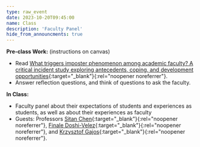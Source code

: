 ```yaml
---
type: raw_event
date: 2023-10-20T09:45:00
name: Class
description: 'Faculty Panel'
hide_from_announcments: true
---
```


**Pre-class Work:** (instructions on canvas)
* Read [What triggers imposter phenomenon among academic faculty? A critical incident study exploring antecedents, coping, and development opportunities](https://www.researchgate.net/profile/Holly-Hutchins/publication/309657285_What_triggers_imposter_phenomenon_among_academic_faculty_A_critical_incident_study_exploring_antecedents_coping_and_development_opportunities/links/59f769960f7e9b553ebee2a5/What-triggers-imposter-phenomenon-among-academic-faculty-A-critical-incident-study-exploring-antecedents-coping-and-development-opportunities.pdf){:target="_blank"}{:rel="noopener noreferrer"}.
* Answer reflection questions, and think of questions to ask the faculty. 

**In Class:**
* Faculty panel about their expectations of students and experiences as students, as well as about their experiences as faculty
* Guests: Professors [Sitan Chen](https://sitanchen.com/){:target="_blank"}{:rel="noopener noreferrer"}, [Finale Doshi-Velez](https://finale.seas.harvard.edu/){:target="_blank"}{:rel="noopener noreferrer"}, and [Krzysztof Gajos](https://www.eecs.harvard.edu/~kgajos/){:target="_blank"}{:rel="noopener noreferrer"}.
